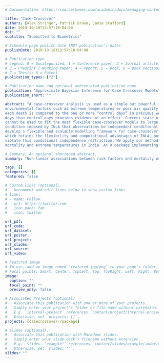 ```yaml
---
# Documentation: https://sourcethemes.com/academic/docs/managing-content/

title: "Case-Crossover"
authors: [Alex Stringer, Patrick Brown, Jamie Stafford]
date: 2019-10-18T13:57:18-04:00
doi: ""
subtitle: "Submitted to Biometrics"

# Schedule page publish date (NOT publication's date).
publishDate: 2019-10-18T13:57:18-04:00

# Publication type.
# Legend: 0 = Uncategorized; 1 = Conference paper; 2 = Journal article;
# 3 = Preprint / Working Paper; 4 = Report; 5 = Book; 6 = Book section;
# 7 = Thesis; 8 = Patent
publication_types: ["2"]

# Publication name and optional abbreviated publication name.
publication: "Approximate Bayesian Inference for Case Crossover Models"
publication_short: ""

abstract: "A case-crossover analysis is used as a simple but powerful tool for estimating the effect of short-term
environmental factors such as extreme temperatures or poor air quality on mortality. The environment on the day of
each death is compared to the one or more “control days” in previous weeks, and higher levels of exposure on death
days than control days provides evidence of an effect. Current state-of-the-art methodology and software (INLA)
cannot be used to fit the most flexible case-crossover models to large datasets, because these models violate the
condition imposed by INLA that observations be independent conditional on the latent variables. In this paper we
develop a flexible and scalable modelling framework for case-crossover models with linear and semi-parameteric effects
which retains the flexibility and computational advantages of INLA, but accomodates a broad class of models that
violate this conditional independence restriction. We apply our method to quantify non-linear associations between
mortality and extreme temperatures in India. An R package implementing our methods will be released publicly."

# Summary. An optional shortened abstract.
summary: "Non-linear associations between risk factors and mortality using data only from subjects who died."

tags: []
categories: []
featured: false

# Custom links (optional).
#   Uncomment and edit lines below to show custom links.
# links:
# - name: Follow
#   url: https://twitter.com
#   icon_pack: fab
#   icon: twitter

url_pdf:
url_code:
url_dataset:
url_poster:
url_project:
url_slides:
url_source:
url_video:

# Featured image
# To use, add an image named `featured.jpg/png` to your page's folder. 
# Focal points: Smart, Center, TopLeft, Top, TopRight, Left, Right, BottomLeft, Bottom, BottomRight.
image:
  caption: ""
  focal_point: ""
  preview_only: false

# Associated Projects (optional).
#   Associate this publication with one or more of your projects.
#   Simply enter your project's folder or file name without extension.
#   E.g. `internal-project` references `content/project/internal-project/index.md`.
#   Otherwise, set `projects: []`.
projects: [casecrossover-rpackage]

# Slides (optional).
#   Associate this publication with Markdown slides.
#   Simply enter your slide deck's filename without extension.
#   E.g. `slides: "example"` references `content/slides/example/index.md`.
#   Otherwise, set `slides: ""`.
slides: ""
---
```

